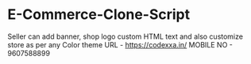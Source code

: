 # E-Commerce-Clone-Script
Seller can add banner, shop logo custom HTML text and also customize store as per any Color theme
URL - https://codexxa.in/
MOBILE NO - 9607588899
